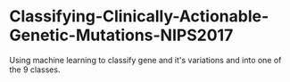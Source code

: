 # Classifying-Clinically-Actionable-Genetic-Mutations-NIPS2017
Using machine learning to classify gene and it's variations and into one of the 9 classes.
